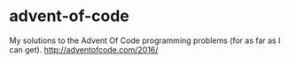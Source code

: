 # advent-of-code
My solutions to the Advent Of Code programming problems (for as far as I can get). http://adventofcode.com/2016/
